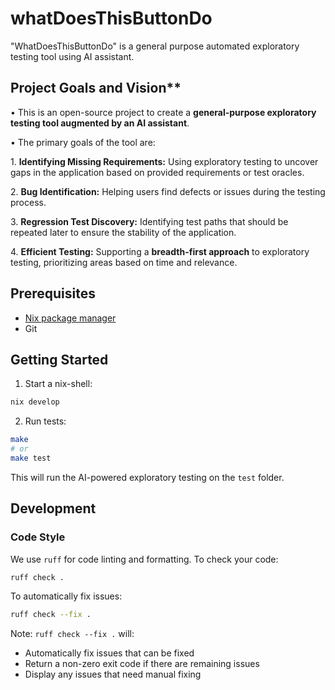 # whatDoesThisButtonDo

"WhatDoesThisButtonDo" is a general purpose automated exploratory testing tool using AI assistant.


## Project Goals and Vision**

• This is an open-source project to create a **general-purpose exploratory testing tool augmented by an AI assistant**.

• The primary goals of the tool are:

1\. **Identifying Missing Requirements:** Using exploratory testing to uncover gaps in the application based on provided requirements or test oracles.

2\. **Bug Identification:** Helping users find defects or issues during the testing process.

3\. **Regression Test Discovery:** Identifying test paths that should be repeated later to ensure the stability of the application.

4\. **Efficient Testing:** Supporting a **breadth-first approach** to exploratory testing, prioritizing areas based on time and relevance.


## Prerequisites

- [Nix package manager](https://nixos.org/download.html)
- Git

## Getting Started

1. Start a nix-shell:

```bash
nix develop
```

2. Run tests:

```bash
make
# or
make test
```

This will run the AI-powered exploratory testing on the `test` folder.

## Development

### Code Style

We use `ruff` for code linting and formatting. To check your code:

```bash
ruff check .
```

To automatically fix issues:

```bash
ruff check --fix .
```

Note: `ruff check --fix .` will:
- Automatically fix issues that can be fixed
- Return a non-zero exit code if there are remaining issues
- Display any issues that need manual fixing
